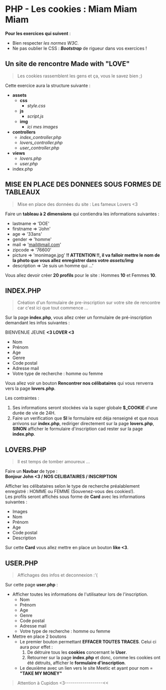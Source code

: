 # PHP - Les cookies : Miam Miam Miam

**Pour les exercices qui suivent** :  

- Bien respecter *les normes W3C*.  
- Ne pas oublier le CSS : ***Bootstrap*** de rigueur dans vos exercices !  

## Un site de rencontre Made with "LOVE"

> Les cookies rassemblent les gens et ça, vous le savez bien ;)

Cette exercice aura la structure suivante :
- **assets**
    - **css**
        - *style.css*
    - **js**
        - *script.js*
    - **img**
        - *ici mes images*
- **controllers**
    - *index_controller.php*
    - *lovers_controller.php*
    - *user_controller.php*
- **views**
    - *lovers.php*
    - *user.php*
- index.php


## MISE EN PLACE DES DONNEES SOUS FORMES DE TABLEAUX

> Mise en place des données du site : Les fameux Lovers <3

Faire un **tableau à 2 dimensions** qui contiendra les informations suivantes :

- lastname => 'DOE'
- firstname => 'John'
- age => '33ans'
- gender => 'homme'
- mail => 'mail@mail.com'
- zipcode => '76600'
- picture => 'monimage.jpg' **!! ATTENTION !!, il va falloir mettre le nom de la photo que vous allez enregistrer dans votre *assets/img***
- description => 'Je suis un homme qui ...'

Vous allez devoir créer **20 profils** pour le site : Hommes **10** et Femmes **10**.

## INDEX.PHP

> Création d'un formulaire de pre-inscription sur votre site de rencontre car c'est ici que tout commence ...

Sur la page **index.php**, vous allez créer un formulaire de pré-inscription demandant les infos suivantes :

BIENVENUE JEUNE **<3 LOVER <3**

- Nom
- Prénom
- Age
- Genre
- Code postal
- Adresse mail
- Votre type de recherche : homme ou femme

Vous allez voir un bouton **Rencontrer nos célibataires** qui vous renverra vers la page **lovers.php**.  

Les contraintes :

1. Ses informations seront stockées via la super globale **$_COOKIE** d'une durée de vie de 24H.  
2. Faire un verification que **SI** le formulaire est déja renseigné et que nous arrivons sur **index.php**, rediriger directement sur la page **lovers.php**, **SINON** afficher le formulaire d'inscription cad rester sur la page **index.php**.

## LOVERS.PHP

> Il est temps de tomber amoureux ...

Faire un **Navbar** de type :  
**Bonjour John <3 / NOS CELIBATAIRES / INSCRIPTION**

Afficher les célibataires selon le type de recherche préalablement enregistré : HOMME ou FEMME (Souvenez-vous des cookies!).  
Les profils seront affichés sous forme de **Card** avec les informations suivantes :

- Images
- Nom
- Prénom
- Age
- Code postal
- Description

Sur cette **Card** vous allez mettre en place un bouton **like <3**.

## USER.PHP

> Affichages des infos et deconnexion :'(

Sur cette page **user.php** :

- Afficher toutes les informations de l'utilisateur lors de l'inscription.
    - Nom
    - Prénom
    - Age
    - Genre
    - Code postal
    - Adresse mail
    - Votre type de recherche : homme ou femme
- Mettre en place 2 boutons
    - Le premier bouton permettant **EFFACER TOUTES TRACES**. Celui ci aura pour effet :
        1. De détruire tous les **cookies** concernant le **User**.
        2. Retourner sur la page **index.php** et donc, comme les cookies ont été détruits, afficher le **formulaire d'inscription**.
    - Le deuxième avec un lien vers le site Meetic et ayant pour nom = **"TAKE MY MONEY"**

> Attention à Cupidon <3-------------------<<